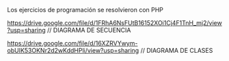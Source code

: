 Los ejercicios de programación se resolvieron con PHP



https://drive.google.com/file/d/1FRhA6NsFUtB16152XOi1Cj4F1TnH_mj2/view?usp=sharing  // DIAGRAMA DE SECUENCIA


https://drive.google.com/file/d/16XZRVYwym-obUIK53OKNr2d2wKddHPli/view?usp=sharing // DIAGRAMA DE CLASES